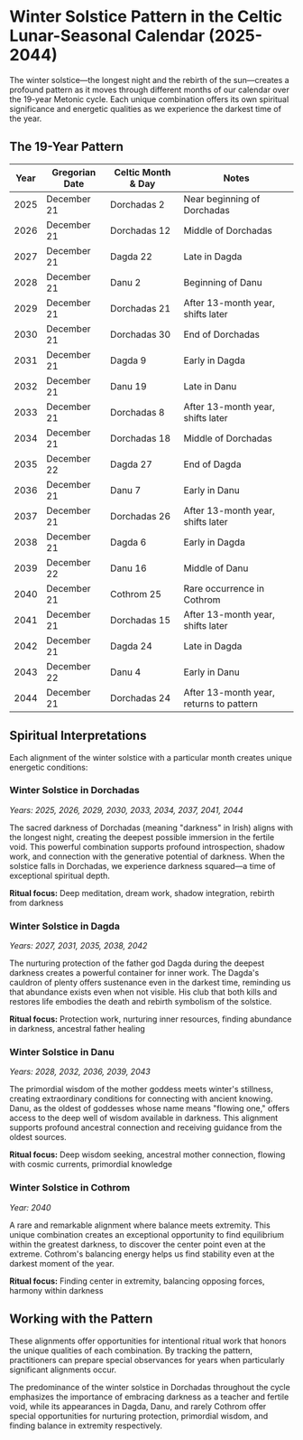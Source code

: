 # Winter Solstice Pattern in the Celtic Lunar-Seasonal Calendar (2025-2044)

The winter solstice—the longest night and the rebirth of the sun—creates a profound pattern as it moves through different months of our calendar over the 19-year Metonic cycle. Each unique combination offers its own spiritual significance and energetic qualities as we experience the darkest time of the year.

## The 19-Year Pattern

| Year | Gregorian Date | Celtic Month & Day | Notes |
|------|----------------|-------------------|-------|
| 2025 | December 21 | Dorchadas 2 | Near beginning of Dorchadas |
| 2026 | December 21 | Dorchadas 12 | Middle of Dorchadas |
| 2027 | December 21 | Dagda 22 | Late in Dagda |
| 2028 | December 21 | Danu 2 | Beginning of Danu |
| 2029 | December 21 | Dorchadas 21 | After 13-month year, shifts later |
| 2030 | December 21 | Dorchadas 30 | End of Dorchadas |
| 2031 | December 21 | Dagda 9 | Early in Dagda |
| 2032 | December 21 | Danu 19 | Late in Danu |
| 2033 | December 21 | Dorchadas 8 | After 13-month year, shifts later |
| 2034 | December 21 | Dorchadas 18 | Middle of Dorchadas |
| 2035 | December 22 | Dagda 27 | End of Dagda |
| 2036 | December 21 | Danu 7 | Early in Danu |
| 2037 | December 21 | Dorchadas 26 | After 13-month year, shifts later |
| 2038 | December 21 | Dagda 6 | Early in Dagda |
| 2039 | December 22 | Danu 16 | Middle of Danu |
| 2040 | December 21 | Cothrom 25 | Rare occurrence in Cothrom |
| 2041 | December 21 | Dorchadas 15 | After 13-month year, shifts later |
| 2042 | December 21 | Dagda 24 | Late in Dagda |
| 2043 | December 22 | Danu 4 | Early in Danu |
| 2044 | December 21 | Dorchadas 24 | After 13-month year, returns to pattern |

## Spiritual Interpretations

Each alignment of the winter solstice with a particular month creates unique energetic conditions:

### Winter Solstice in Dorchadas

*Years: 2025, 2026, 2029, 2030, 2033, 2034, 2037, 2041, 2044*

The sacred darkness of Dorchadas (meaning "darkness" in Irish) aligns with the longest night, creating the deepest possible immersion in the fertile void. This powerful combination supports profound introspection, shadow work, and connection with the generative potential of darkness. When the solstice falls in Dorchadas, we experience darkness squared—a time of exceptional spiritual depth.

**Ritual focus:** Deep meditation, dream work, shadow integration, rebirth from darkness

### Winter Solstice in Dagda

*Years: 2027, 2031, 2035, 2038, 2042*

The nurturing protection of the father god Dagda during the deepest darkness creates a powerful container for inner work. The Dagda's cauldron of plenty offers sustenance even in the darkest time, reminding us that abundance exists even when not visible. His club that both kills and restores life embodies the death and rebirth symbolism of the solstice.

**Ritual focus:** Protection work, nurturing inner resources, finding abundance in darkness, ancestral father healing

### Winter Solstice in Danu

*Years: 2028, 2032, 2036, 2039, 2043*

The primordial wisdom of the mother goddess meets winter's stillness, creating extraordinary conditions for connecting with ancient knowing. Danu, as the oldest of goddesses whose name means "flowing one," offers access to the deep well of wisdom available in darkness. This alignment supports profound ancestral connection and receiving guidance from the oldest sources.

**Ritual focus:** Deep wisdom seeking, ancestral mother connection, flowing with cosmic currents, primordial knowledge

### Winter Solstice in Cothrom

*Year: 2040*

A rare and remarkable alignment where balance meets extremity. This unique combination creates an exceptional opportunity to find equilibrium within the greatest darkness, to discover the center point even at the extreme. Cothrom's balancing energy helps us find stability even at the darkest moment of the year.

**Ritual focus:** Finding center in extremity, balancing opposing forces, harmony within darkness

## Working with the Pattern

These alignments offer opportunities for intentional ritual work that honors the unique qualities of each combination. By tracking the pattern, practitioners can prepare special observances for years when particularly significant alignments occur.

The predominance of the winter solstice in Dorchadas throughout the cycle emphasizes the importance of embracing darkness as a teacher and fertile void, while its appearances in Dagda, Danu, and rarely Cothrom offer special opportunities for nurturing protection, primordial wisdom, and finding balance in extremity respectively.
